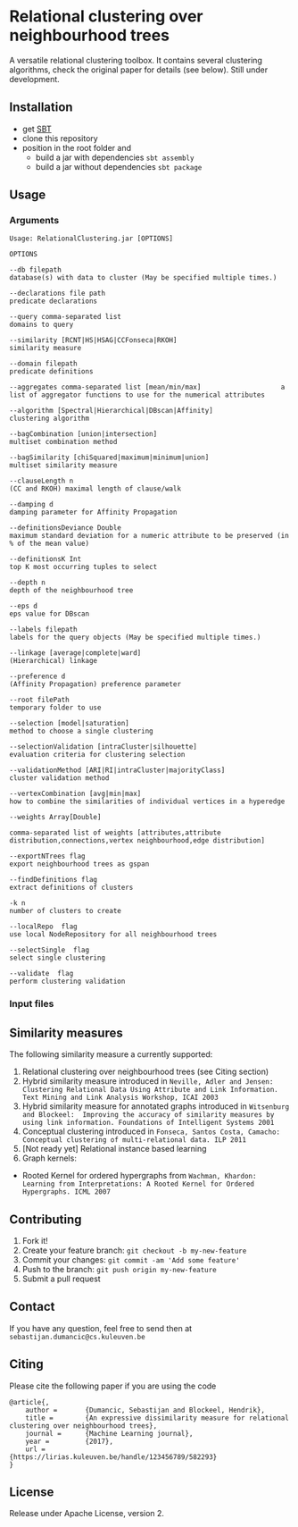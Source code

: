 # Relational clustering over neighbourhood trees

A versatile relational clustering toolbox. It contains several clustering algorithms, check the original paper for details (see below). Still under development.

## Installation

+ get [SBT](http://www.scala-sbt.org/)
+ clone this repository
+ position in the root folder and
  + build a jar with dependencies `sbt assembly`
  + build a jar without dependencies `sbt package`

## Usage

### Arguments

```
Usage: RelationalClustering.jar [OPTIONS]

OPTIONS

--db filepath                                                       database(s) with data to cluster (May be specified multiple times.)

--declarations file path                                            predicate declarations

--query comma-separated list                                        domains to query

--similarity [RCNT|HS|HSAG|CCFonseca|RKOH]                          similarity measure

--domain filepath                                                   predicate definitions

--aggregates comma-separated list [mean/min/max]                    a list of aggregator functions to use for the numerical attributes

--algorithm [Spectral|Hierarchical|DBscan|Affinity]                 clustering algorithm

--bagCombination [union|intersection]                               multiset combination method

--bagSimilarity [chiSquared|maximum|minimum|union]                  multiset similarity measure

--clauseLength n                                                    (CC and RKOH) maximal length of clause/walk 

--damping d                                                         damping parameter for Affinity Propagation

--definitionsDeviance Double                                        maximum standard deviation for a numeric attribute to be preserved (in % of the mean value)

--definitionsK Int                                                  top K most occurring tuples to select

--depth n                                                           depth of the neighbourhood tree

--eps d                                                             eps value for DBscan

--labels filepath                                                   labels for the query objects (May be specified multiple times.)

--linkage [average|complete|ward]                                   (Hierarchical) linkage

--preference d                                                      (Affinity Propagation) preference parameter

--root filePath                                                     temporary folder to use

--selection [model|saturation]                                      method to choose a single clustering

--selectionValidation [intraCluster|silhouette]                     evaluation criteria for clustering selection

--validationMethod [ARI|RI|intraCluster|majorityClass]              cluster validation method

--vertexCombination [avg|min|max]                                   how to combine the similarities of individual vertices in a hyperedge

--weights Array[Double]                                             
                                                                    comma-separated list of weights [attributes,attribute distribution,connections,vertex neighbourhood,edge distribution]

--exportNTrees flag                                                 export neighbourhood trees as gspan

--findDefinitions flag                                              extract definitions of clusters

-k n                                                                number of clusters to create

--localRepo  flag                                                   use local NodeRepository for all neighbourhood trees

--selectSingle  flag                                                select single clustering

--validate  flag                                                    perform clustering validation
```

### Input files


## Similarity measures

The following similarity measure a currently supported:

1. Relational clustering over neighbourhood trees (see Citing section)
2. Hybrid similarity measure introduced in `Neville, Adler and Jensen: Clustering Relational Data Using Attribute and Link Information. Text Mining and Link Analysis Workshop, ICAI 2003`
3. Hybrid similarity measure for annotated graphs introduced in `Witsenburg and Blockeel:  Improving the accuracy of similarity measures by using link information. Foundations of Intelligent Systems 2001`
4. Conceptual clustering introduced in `Fonseca, Santos Costa, Camacho:  Conceptual clustering of multi-relational data. ILP 2011`
5. [Not ready yet] Relational instance based learning
6. Graph kernels:
  * Rooted Kernel for ordered hypergraphs from `Wachman, Khardon: Learning from Interpretations: A Rooted Kernel for Ordered Hypergraphs. ICML 2007`

## Contributing

1. Fork it!
2. Create your feature branch: `git checkout -b my-new-feature`
3. Commit your changes: `git commit -am 'Add some feature'`
4. Push to the branch: `git push origin my-new-feature`
5. Submit a pull request 

## Contact

If you have any question, feel free to send then at `sebastijan.dumancic@cs.kuleuven.be`

## Citing

Please cite the following paper if you are using the code

```
@article{,
    author =       {Dumancic, Sebastijan and Blockeel, Hendrik},
    title =        {An expressive dissimilarity measure for relational clustering over neighbourhood trees},
    journal =      {Machine Learning journal},
    year =         {2017},
    url =          {https://lirias.kuleuven.be/handle/123456789/582293}
}
```

## License

Release under  Apache License, version 2.